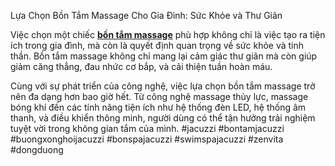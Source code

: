 
Lựa Chọn Bồn Tắm Massage Cho Gia Đình: Sức Khỏe và Thư Giãn

Việc chọn một chiếc **[bồn tắm massage](https://zenvita.vn/tin-tuc/tu-van-mua-bon-tam-massage-cho-gia-dinh-dn35)** phù hợp không chỉ là việc tạo ra tiện ích trong gia đình, mà còn là quyết định quan trọng về sức khỏe và tinh thần. Bồn tắm massage không chỉ mang lại cảm giác thư giãn mà còn giúp giảm căng thẳng, đau nhức cơ bắp, và cải thiện tuần hoàn máu.

Cùng với sự phát triển của công nghệ, việc lựa chọn bồn tắm massage trở nên đa dạng hơn bao giờ hết. Từ công nghệ massage thủy lực, massage bóng khí đến các tính năng tiện ích như hệ thống đèn LED, hệ thống âm thanh, và điều khiển thông minh, người dùng có thể tận hưởng trải nghiệm tuyệt vời trong không gian tắm của mình.
#jacuzzi #bontamjacuzzi #buongxonghoijacuzzi #bonspajacuzzi #swimspajacuzzi #zenvita #dongduong